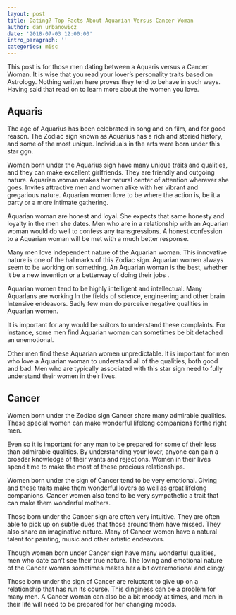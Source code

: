 ```yaml
---
layout: post
title: Dating? Top Facts About Aquarian Versus Cancer Woman
author: dan_urbanowicz
date: '2018-07-03 12:00:00'
intro_paragraph: ''
categories: misc
---
```

This post is for those men dating between a Aquaris versus a Cancer Woman. It is wise that you read your lover’s personality traits based on Astrology. Nothing written here proves they tend to behave in such ways. Having said that read on to learn more about the women you love.

## Aquaris

The age of Aquarius has been celebrated in song and on film, and for good reason. The Zodiac sign known as Aquarius has a rich and storied history, and some of the most unique. Individuals in the arts were born under this star ggn.

Women born under the Aquarius sign have many unique traits and qualities, and they can make excellent girlfriends. They are friendly and outgoing nature. Aquarian woman makes her natural center of attention wherever she goes. Invites attractive men and women alike with her vibrant and gregarious nature. Aquarian women love to be where the action is, be it a party or a more intimate gathering.

Aquarian woman are honest and loyal. She expects that same honesty and loyalty in the men she dates. Men who are in a relationship with an Aquarian woman would do well to confess any transgressions. A honest confession to a Aquarian woman will be met with a much better response.

Many men love independent nature of the Aquarian woman. This innovative nature is one of the hallmarks of this Zodiac sign. Aquarian women always seem to be working on something. An Aquarian woman is the best, whether it be a new invention or a betterway of doing their jobs .

Aquarian women tend to be highly intelligent and intellectual. Many Aquarlans are working In the fields of science, engineering and other brain Intensive endeavors. Sadly few men do perceive negative qualities in Aquarian women.

It is important for any would be suitors to understand these complaints. For instance, some men find Aquarian woman can sometimes be bit detached an unemotional.

Other men find these Aquarian women unpredictable. It is important for men who love a Aquarian woman to understand all of the qualities, both good and bad. Men who are typically associated with this star sign need to fully understand their women in their lives.

## Cancer

Women born under the Zodiac sign Cancer share many admirable qualities. These special women can make wonderful lifelong companions forthe right men.

Even so it is important for any man to be prepared for some of their less than admirable qualities. By understanding your lover, anyone can gain a broader knowledge of their wants and rejections. Women in their lives spend time to make the most of these precious relationships.

Women born under the sign of Cancer tend to be very emotional. Giving and these traits make them wonderful lovers as well as great lifelong companions. Cancer women also tend to be very sympathetic a trait that can make them wonderful mothers.

Those born under the Cancer sign are often very intuitive. They are often able to pick up on subtle dues that those around them have missed. They also share an imaginative nature. Many of Cancer women have a natural talent for painting, music and other artistic endeavors.

Though women born under Cancer sign have many wonderful qualities, men who date can’t see their true nature. The loving and emotional nature of the Cancer woman sometimes makes her a bit overemotional and clingy.

Those born under the sign of Cancer are reluctant to give up on a relationship that has run its course. This dinginess can be a problem for many men. A Cancer woman can also be a bit moody at times, and men in their life will need to be prepared for her changing moods.

